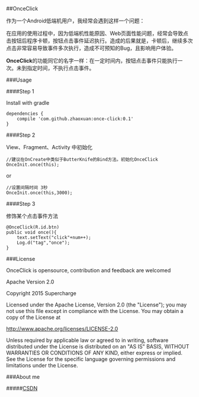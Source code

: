 ##OnceClick

作为一个Android低端机用户，我经常会遇到这样一个问题：

在应用的使用过程中，因为低端机性能原因、Web页面性能问题，经常会导致点击按钮后程序卡顿，按钮点击事件延迟执行。造成的后果就是，卡顿后，继续多次点击非常容易导致事件多次执行，造成不可预知的Bug，且影响用户体验。

**OnceClick**的功能同它的名字一样：在一定时间内，按钮点击事件只能执行一次。未到指定时间，不执行点击事件。



###Usage

####Step 1

Install with gradle

    dependencies {
        compile 'com.github.zhaoxuan:once-click:0.1'
    }


####Step 2


View、Fragment、Activity 中初始化

	//建议在OnCreate中类似于ButterKnife的Bind方法。初始化OnceClick
   	OnceInit.once(this);
   	
or 

   	//设置间隔时间 3秒
   	OnceInit.once(this,3000);
   	

####Step 3

修饰某个点击事件方法

	@OnceClick(R.id.btn)
    public void once(){
    	text.setText("click"+num++);
    	Log.d("tag","once");
    }
    
 
###License

OnceClick is opensource, contribution and feedback are welcomed

Apache Version 2.0

Copyright 2015 Supercharge

Licensed under the Apache License, Version 2.0 (the "License");
you may not use this file except in compliance with the License.
You may obtain a copy of the License at

   http://www.apache.org/licenses/LICENSE-2.0

Unless required by applicable law or agreed to in writing, software
distributed under the License is distributed on an "AS IS" BASIS,
WITHOUT WARRANTIES OR CONDITIONS OF ANY KIND, either express or implied.
See the License for the specific language governing permissions and
limitations under the License.


###About me

#####[CSDN](http://blog.csdn.net/u010255127)



